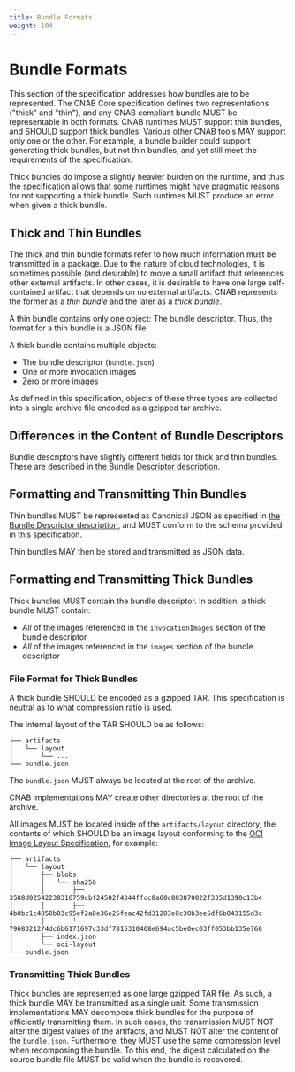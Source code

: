 ```yaml
---
title: Bundle Formats
weight: 104
---
```


# Bundle Formats

This section of the specification addresses how bundles are to be represented. The CNAB Core specification defines two representations ("thick" and "thin"), and any CNAB compliant bundle MUST be representable in both formats. CNAB runtimes MUST support thin bundles, and SHOULD support thick bundles. Various other CNAB tools MAY support only one or the other. For example, a bundle builder could support generating thick bundles, but not thin bundles, and yet still meet the requirements of the specification.

Thick bundles do impose a slightly heavier burden on the runtime, and thus the specification allows that some runtimes might have pragmatic reasons for not supporting a thick bundle. Such runtimes MUST produce an error when given a thick bundle.

## Thick and Thin Bundles

The thick and thin bundle formats refer to how much information must be transmitted in a package. Due to the nature of cloud technologies, it is sometimes possible (and desirable) to move a small artifact that references other external artifacts. In other cases, it is desirable to have one large self-contained artifact that depends on no external artifacts. CNAB represents the former as a _thin bundle_ and the later as a _thick bundle_.

A thin bundle contains only one object: The bundle descriptor. Thus, the format for a thin bundle is a JSON file.

A thick bundle contains multiple objects:

- The bundle descriptor (`bundle.json`)
- One or more invocation images
- Zero or more images

As defined in this specification, objects of these three types are collected into a single archive file encoded as a gzipped tar archive.

## Differences in the Content of Bundle Descriptors

Bundle descriptors have slightly different fields for thick and thin bundles. These are described in [the Bundle Descriptor description](101-bundle-json.md).

## Formatting and Transmitting Thin Bundles

Thin bundles MUST be represented as Canonical JSON as specified in [the Bundle Descriptor description](101-bundle-json.md), and MUST conform to the schema provided in this specification.

Thin bundles MAY then be stored and transmitted as JSON data.

## Formatting and Transmitting Thick Bundles

Thick bundles MUST contain the bundle descriptor. In addition, a thick bundle MUST contain:

- _All_ of the images referenced in the `invocationImages` section of the bundle descriptor
- _All_ of the images referenced in the `images` section of the bundle descriptor

### File Format for Thick Bundles

A thick bundle SHOULD be encoded as a gzipped TAR. This specification is neutral as to what compression ratio is used.

The internal layout of the TAR SHOULD be as follows:
```
├── artifacts
│   └── layout
│       └── ...
└── bundle.json
```

The `bundle.json` MUST always be located at the root of the archive.

CNAB implementations MAY create other directories at the root of the archive.

All images MUST be located inside of the `artifacts/layout` directory, the contents of which SHOULD be an image layout conforming to the [OCI Image Layout Specification](https://github.com/opencontainers/image-spec/blob/master/image-layout.md), for example:
```
├── artifacts
│   └── layout
│       ├── blobs
│       │   └── sha256
│       │       ├── 3588d02542238316759cbf24502f4344ffcc8a60c803870022f335d1390c13b4
│       │       ├── 4b0bc1c4050b03c95ef2a8e36e25feac42fd31283e8c30b3ee5df6b043155d3c
│       │       └── 7968321274dc6b6171697c33df7815310468e694ac5be0ec03ff053bb135e768
│       ├── index.json
│       └── oci-layout
└── bundle.json
```


### Transmitting Thick Bundles

Thick bundles are represented as one large gzipped TAR file. As such, a thick bundle MAY be transmitted as a single unit. Some transmission implementations MAY decompose thick bundles for the purpose of efficiently transmitting them. In such cases, the transmission MUST NOT alter the digest values of the artifacts, and MUST NOT alter the content of the `bundle.json`. Furthermore, they MUST use the same compression level when recomposing the bundle. To this end, the digest calculated on the source bundle file MUST be valid when the bundle is recovered.
